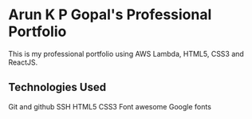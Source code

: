 # Arun K P Gopal's Professional Portfolio
This is my professional portfolio using AWS Lambda, HTML5, CSS3 and ReactJS.

## Technologies Used
Git and github
SSH
HTML5
CSS3
Font awesome
Google fonts
